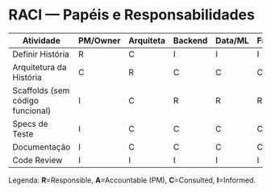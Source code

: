 # RACI — Papéis e Responsabilidades

| Atividade                         | PM/Owner | Arquiteta | Backend | Data/ML | Frontend | QA | Docs | Reviewer |
|-----------------------------------|----------|-----------|---------|---------|----------|----|------|---------|
| Definir História                  | R        | C         | I       | I       | I        | I  | I    | I       |
| Arquitetura da História           | C        | R         | C       | C       | C        | I  | I    | I       |
| Scaffolds (sem código funcional)  | I        | C         | R       | R       | R        | I  | I    | I       |
| Specs de Teste                    | I        | C         | C       | C       | C        | R  | I    | I       |
| Documentação                      | I        | C         | C       | C       | C        | C  | R    | I       |
| Code Review                       | I        | I         | I       | I       | I        | I  | I    | R       |

Legenda: **R**=Responsible, **A**=Accountable (PM), **C**=Consulted, **I**=Informed.

